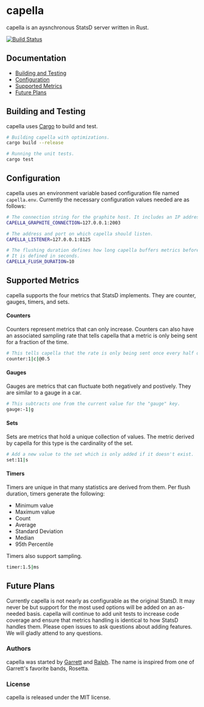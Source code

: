 # capella
capella is an aysnchronous StatsD server written in Rust.

[![Build Status](https://travis-ci.org/rggr/capella.svg?branch=master)](https://travis-ci.org/rggr/capella)

## Documentation
- [Building and Testing](#building-and-testing)
- [Configuration](#configuration)
- [Supported Metrics](#supported-metrics)
- [Future Plans](#future-plans)

## Building and Testing
capella uses [Cargo](https://github.com/rust-lang/cargo) to build and test.

```sh
# Building capella with optimizations.
cargo build --release

# Running the unit tests.
cargo test
```

## Configuration
capella uses an environment variable based configuration file named `capella.env`. Currently the
necessary configuration values needed are as follows:

```sh
# The connection string for the graphite host. It includes an IP address as well as a port.
CAPELLA_GRAPHITE_CONNECTION=127.0.0.1:2003

# The address and port on which capella should listen.
CAPELLA_LISTENER=127.0.0.1:8125

# The flushing duration defines how long capella buffers metrics before sending to graphite.
# It is defined in seconds.
CAPELLA_FLUSH_DURATION=10
```

## Supported Metrics
capella supports the four metrics that StatsD implements. They are counter, gauges, timers, and sets.

#### Counters
Counters represent metrics that can only increase. Counters can also have an associated sampling
rate that tells capella that a metric is only being sent for a fraction of the time.

```sh
# This tells capella that the rate is only being sent once every half of the flush duration.
counter:1|c|@0.5
```

#### Gauges
Gauges are metrics that can fluctuate both negatively and postively. They are similar to a gauge
in a car.

```sh
# This subtracts one from the current value for the "gauge" key.
gauge:-1|g
```

#### Sets
Sets are metrics that hold a unique collection of values. The metric derived by capella for this
type is the cardinality of the set.

```sh
# Add a new value to the set which is only added if it doesn't exist.
set:11|s
```

#### Timers
Timers are unique in that many statistics are derived from them. Per flush duration, timers generate
the following:
- Minimum value
- Maximum value
- Count
- Average
- Standard Deviation
- Median
- 95th Percentile

Timers also support sampling.

```sh
timer:1.5|ms
```

## Future Plans
Currently capella is not nearly as configurable as the original StatsD. It may never be but
support for the most used options will be added on an as-needed basis. capella will continue to add
unit tests to increase code coverage and ensure that metrics handling is identical to how StatsD
handles them. Please open issues to ask questions about adding features. We will gladly attend to
any questions.

### Authors
capella was started by [Garrett](https://github.com/gsquire) and [Ralph](https://github.com/deckarep).
The name is inspired from one of Garrett's favorite bands, Rosetta.

### License
capella is released under the MIT license.
